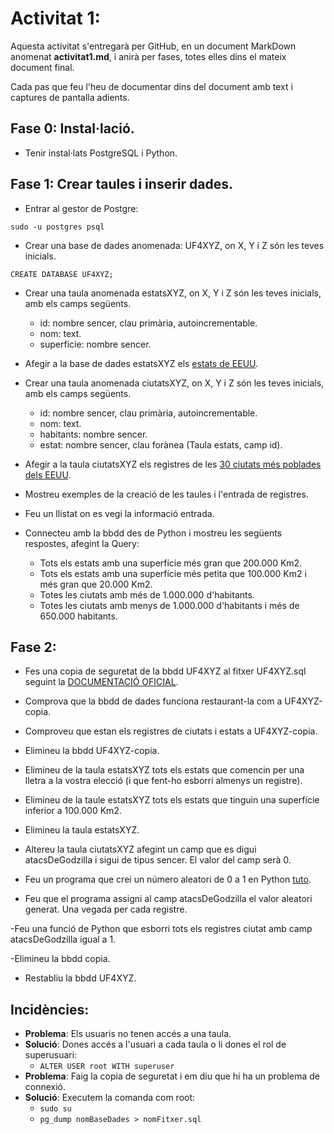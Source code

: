 # Activitat 1:

Aquesta activitat s'entregarà per GitHub, en un document MarkDown anomenat **activitat1.md**, i anirà per fases, totes elles dins el mateix document final.

Cada pas que feu l'heu de documentar dins del document amb text i captures de pantalla adients.

## Fase 0: Instal·lació.

- Tenir instal·lats PostgreSQL i Python.

## Fase 1: Crear taules i inserir dades.

- Entrar al gestor de Postgre:

```
sudo -u postgres psql
```


- Crear una base de dades anomenada: UF4XYZ, on X, Y i Z són les teves inicials.

```
CREATE DATABASE UF4XYZ;
```

- Crear una taula anomenada estatsXYZ, on X, Y i Z són les teves inicials, amb els camps següents.
  - id: nombre sencer, clau primària, autoincrementable.
  - nom: text.
  - superficie: nombre sencer.

- Afegir a la base de dades estatsXYZ els [estats de EEUU](https://www.sport-histoire.fr/es/Geografia/Lista_estados_estados_unidos.php).


- Crear una taula anomenada ciutatsXYZ, on X, Y i Z són les teves inicials, amb els camps següents.
  - id: nombre sencer, clau primària, autoincrementable.   
  - nom: text.
  - habitants: nombre sencer.
  - estat: nombre sencer, clau forànea (Taula estats, camp id).

- Afegir a la taula ciutatsXYZ els registres de les [30 ciutats més poblades dels EEUU](https://libretilla.com/ciudades-mas-grandes-estados-unidos/).

- Mostreu exemples de la creació de les taules i l'entrada de registres.
- Feu un llistat on es vegi la informació entrada.
- Connecteu amb la bbdd des de Python i mostreu les següents respostes, afegint la Query:
  - Tots els estats amb una superfície més gran que 200.000 Km2.
  - Tots els estats amb una superfície més petita que 100.000 Km2 i més gran que 20.000 Km2.
  - Totes les ciutats amb més de 1.000.000 d'habitants.
  - Totes les ciutats amb menys de 1.000.000 d'habitants i més de 650.000 habitants.

## Fase 2: 

- Fes una copia de seguretat de la bbdd UF4XYZ al fitxer UF4XYZ.sql seguint la [DOCUMENTACIÓ OFICIAL](https://www.postgresql.org/docs/current/app-pgdump.html).

- Comprova que la bbdd de dades funciona restaurant-la com a UF4XYZ-copia.

- Comproveu que estan els registres de ciutats i estats a UF4XYZ-copia.

- Elimineu la bbdd UF4XYZ-copia.

- Elimineu de la taula estatsXYZ tots els estats que comencin per una lletra a la vostra elecció (i que fent-ho esborri almenys un registre).

- Elimineu de la taule estatsXYZ tots els estats que tinguin una superfície inferior a 100.000 Km2.

- Elimineu la taula estatsXYZ.

- Altereu la taula ciutatsXYZ afegint un camp que es digui atacsDeGodzilla i sigui de tipus sencer. El valor del camp serà 0.

- Feu un programa que crei un número aleatori de 0 a 1 en Python [tuto](https://dungeonofbits.com/conectar-con-una-base-de-datos-postgresql-desde-python.html).

- Feu que el programa assigni al camp atacsDeGodzilla el valor aleatori generat. Una vegada per cada registre.

-Feu una funció de Python que esborri tots els registres ciutat amb camp atacsDeGodzilla igual a 1.

-Elimineu la bbdd copia.

- Restabliu la bbdd UF4XYZ.

## Incidències:

- **Problema**: Els usuaris no tenen accés a una taula.
- **Solució**: Dones accés a l'usuari a cada taula o li dones el rol de superusuari: 
  -    ```ALTER USER root WITH superuser```
- **Problema**: Faig la copia de seguretat i em diu que hi ha un problema de connexió.
- **Solució**: Executem la comanda com root:  
  -   ```sudo su```
  -   ```pg_dump nomBaseDades > nomFitxer.sql```
 

